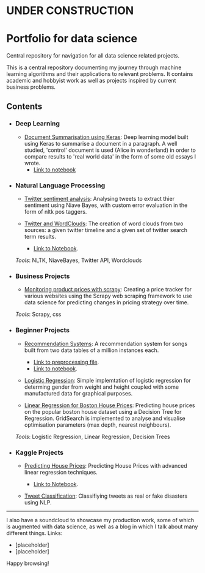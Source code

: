 
# UNDER CONSTRUCTION

# Portfolio for data science
Central repository for navigation for all data science related projects.

This is a central repository documenting my journey through machine learning algorithms and their applications to relevant problems. It contains academic and hobbyist work as well as projects inspired by current business problems.

## Contents
- ### Deep Learning 
    - [Document Summarisation using Keras](https://github.com/MrFlygerian/NLP-Document-Summary): Deep learning model built using Keras to summarise a document in a paragraph. A well studied, 'control' document is used (Alice in wonderland) in order to compare results to 'real world data' in the form of some old essays I wrote.
        - [Link to notebook](https://github.com/MrFlygerian/NLP-Document-Summary/blob/master/Document_Summariser_(control).ipynb)
    
- ### Natural Language Processing
     - [Twitter sentiment analysis](https://github.com/MrFlygerian/TwitterSentimentAnalysis): Analysing tweets to extract thier sentiment using Niave Bayes, with custom error evaluation in the form of nltk pos taggers.
     
     - [Twitter and WordClouds](https://github.com/MrFlygerian/WordClouds): The creation of word clouds from two sources: a given twitter timeline and a given set of twitter search term results.
        - [Link to Notebook](https://github.com/MrFlygerian/WordClouds/blob/master/WordClouds.ipynb).

    _Tools_: NLTK, NiaveBayes, Twitter API, Wordclouds

     
- ### Business Projects
     - [Monitoring product prices with scrapy](https://github.com/MrFlygerian/PriceTracker): Creating a price tracker for various websites using the Scrapy web scraping framework to use data science for predicting changes in pricing strategy over time.
     
     _Tools_: Scrapy, css


- ### Beginner Projects
   - [Recommendation Systems](https://github.com/MrFlygerian/MusicRecommender): A recommendation system for songs built from two data tables of a million instances each.
      - [Link to preprocessing file](https://github.com/MrFlygerian/MusicRecommender/blob/master/MusicDataPreprocessing.py).
      - [Link to notebook](https://github.com/MrFlygerian/MusicRecommender/blob/master/Recommenders.ipynb).
    
    - [Logistic Regression](https://github.com/MrFlygerian/LogisticRegression): Simple implemtation of logistic regression for determing gender from weight and height coupled with some manufactured data for graphical purposes.
    
    - [Linear Regression for Boston House Prices](https://github.com/MrFlygerian/BostonHousePrediction): Predicting house prices on the popular boston house dataset using a Decision Tree for Regression. GridSearch is implemented to analyse and visualise optimisation parameters (max depth, nearest neighbours).  
   
   _Tools_: Logistic Regression, Linear Regression, Decision Trees 
   

- ### Kaggle Projects
    - [Predicting House Prices](https://github.com/MrFlygerian/Predicting-House-Price): Predicting House Prices with advanced linear regression techniques.
      - [Link to Notebook](https://github.com/MrFlygerian/Predicting-House-Price/blob/master/Initial%20Spyder%20script.py).
      
    - [Tweet Classification](https://github.com/MrFlygerian/Tweet-classification): Classifiying tweets as real or fake disasters using NLP. 

---

I also have a soundcloud to showcase my production work, some of which is augmented with data science, as well as a blog in which I talk about many different things. Links:
- [placeholder]
- [placeholder]

Happy browsing!

